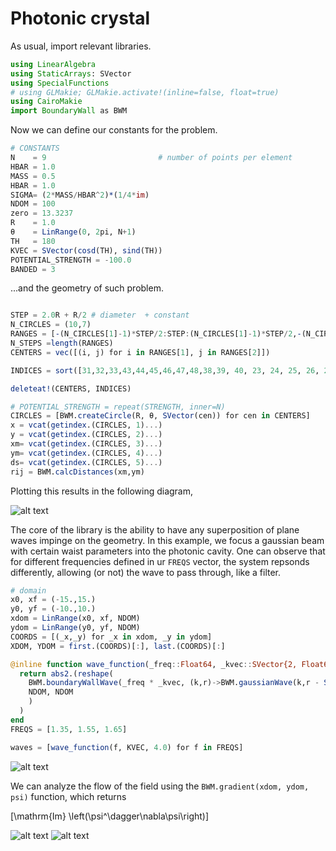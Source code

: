 # Photonic crystal

As usual, import relevant libraries.

```julia
using LinearAlgebra
using StaticArrays: SVector
using SpecialFunctions
# using GLMakie; GLMakie.activate!(inline=false, float=true)
using CairoMakie
import BoundaryWall as BWM
```

Now we can define our constants for the problem.

```julia
# CONSTANTS
N    = 9                         # number of points per element
HBAR = 1.0
MASS = 0.5
HBAR = 1.0
SIGMA= (2*MASS/HBAR^2)*(1/4*im)
NDOM = 100
zero = 13.3237
R    = 1.0
θ    = LinRange(0, 2pi, N+1)
TH   = 180
KVEC = SVector(cosd(TH), sind(TH))
POTENTIAL_STRENGTH = -100.0
BANDED = 3
```

...and the geometry of such problem.

```julia

STEP = 2.0R + R/2 # diameter  + constant
N_CIRCLES = (10,7)
RANGES = [-(N_CIRCLES[1]-1)*STEP/2:STEP:(N_CIRCLES[1]-1)*STEP/2,-(N_CIRCLES[2]-1)*STEP/2:STEP:(N_CIRCLES[2]-1)*STEP/2]
N_STEPS =length(RANGES)
CENTERS = vec([(i, j) for i in RANGES[1], j in RANGES[2]])

INDICES = sort([31,32,33,43,44,45,46,47,48,38,39, 40, 23, 24, 25, 26, 27, 28])

deleteat!(CENTERS, INDICES)

# POTENTIAL_STRENGTH = repeat(STRENGTH, inner=N)
CIRCLES = [BWM.createCircle(R, θ, SVector(cen)) for cen in CENTERS]
x = vcat(getindex.(CIRCLES, 1)...)
y = vcat(getindex.(CIRCLES, 2)...)
xm= vcat(getindex.(CIRCLES, 3)...)
ym= vcat(getindex.(CIRCLES, 4)...)
ds= vcat(getindex.(CIRCLES, 5)...)
rij = BWM.calcDistances(xm,ym)
```

Plotting this results in the following diagram,

![alt text](../../src/assets/photonic_diagram.svg)

The core of the library is the ability to have any superposition of plane waves impinge on the geometry. In this example, we focus a gaussian beam with certain waist parameters into the photonic cavity. One can observe that for different frequencies defined in ur `FREQS` vector, the system repsonds differently, allowing (or not) the wave to pass through, like a filter.

```julia
# domain
x0, xf = (-15.,15.)
y0, yf = (-10.,10.)
xdom = LinRange(x0, xf, NDOM)
ydom = LinRange(y0, yf, NDOM)
COORDS = [(_x,_y) for _x in xdom, _y in ydom]
XDOM, YDOM = first.(COORDS)[:], last.(COORDS)[:]

@inline function wave_function(_freq::Float64, _kvec::SVector{2, Float64}, _width::Float64)
  return abs2.(reshape(
    BWM.boundaryWallWave(_freq * _kvec, (k,r)->BWM.gaussianWave(k,r - SVector(-10.25, 0.0), _width; abstol=1e-3), x, y, xm, ym, XDOM, YDOM, SIGMA, ds, rij, length(ds), N, BANDED, POTENTIAL_STRENGTH),
    NDOM, NDOM
    )
  )
end
FREQS = [1.35, 1.55, 1.65]

waves = [wave_function(f, KVEC, 4.0) for f in FREQS]
```

![alt text](../../src/assets/crystal.svg)

We can analyze the flow of the field using the `BWM.gradient(xdom, ydom, psi)` function, which returns

\[\mathrm{Im} \left(\psi^\dagger\nabla\psi\right)\]

![alt text](../../src/assets/crystal_arrows.svg)
![alt text](../../src/assets/logic_gate.svg)
